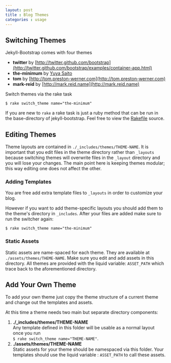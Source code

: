 ```yaml
---
layout: post
title : Blog Themes
categories : usage
---
```



## Switching Themes

Jekyll-Bootstrap comes with four themes

- **twitter** by [http://twitter.github.com/bootstrap](http://twitter.github.com/bootstrap/examples/container-app.html)
- **the-minimum** by [Yuya Saito](http://studiomohawk.github.com/jekyll-bootstrap/)
- **tom** by [http://tom.preston-werner.com](http://tom.preston-werner.com)
- **mark-reid** by [http://mark.reid.name](http://mark.reid.name)

Switch themes via the rake task

    $ rake switch_theme name="the-minimum"

If you are new to `rake` a rake task is just a ruby method that can be run in the base-directory
of jekyll-bootstrap. Feel free to view the [Rakefile](https://github.com/plusjade/jekyll-bootstrap/blob/master/Rakefile) source.

## Editing Themes

Theme layouts are contained in `./_includes/themes/THEME-NAME`.
It is important that you edit files in the theme directory rather than `_layouts` 
because switching themes will overwrite files in the `_layout` directory and you will lose your changes.
The main point here is keeping themes modular; this way editing one does not affect the other.

### Adding Templates

You are free add extra template files to `_layouts` in order to customize your blog.

However if you want to add theme-specific layouts you should add them to the theme's directory in `_includes`.
After your files are added make sure to run the switcher again:

    $ rake switch_theme name="the-minimum"


### Static Assets

Static assets are name-spaced for each theme. They are available at `./assets/themes/THEME-NAME`.
Make sure you edit and add assets in this directory.
All themes are provided with the liquid variable: `ASSET_PATH` which trace back to the aforementioned directory.

## Add Your Own Theme

To add your own theme just copy the theme structure of a current theme and change out the templates and assets.

At this time a theme needs two main but separate directory components:

1. **./\_includes/themes/THEME-NAME**  
  Any template defined in this folder will be usable as a normal layout once you run     
  `$ rake switch_theme name="THEME-NAME"`.
1. **./assets/themes/THEME-NAME**  
  Static assets for your theme should be namespaced via this folder.
  Your templates should use the liquid variable : `ASSET_PATH` to call these assets.


